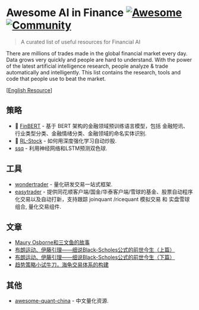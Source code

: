 # Awesome AI in Finance [![Awesome](https://awesome.re/badge.svg)](https://github.com/sindresorhus/awesome) [![Community](https://img.shields.io/discord/733027681184251937.svg?style=flat&label=Join%20Community&color=7289DA)](https://discord.gg/cqaUf47)

> A curated list of useful resources for Financial AI

There are millions of trades made in the global financial market every day. Data grows very quickly and people are hard to understand. With the power of the latest artificial intelligence research, people analyze & trade automatically and intelligently. This list contains the research, tools and code that people use to beat the market.

[[English Resource](./README.md)]

## 策略

- 🌟 [FinBERT](https://github.com/valuesimplex/FinBERT) - 基于 BERT 架构的金融领域预训练语言模型，包括 金融短讯、行业类型分类、金融情绪分类、金融领域的命名实体识别.
- 🌟 [RL-Stock](https://github.com/wangshub/RL-Stock) - 如何用深度强化学习自动炒股.
- [ssq](https://github.com/Liang-yc/ssq) - 利用神经网络和LSTM预测双色球.

## 工具

- [wondertrader](https://github.com/wondertrader/wondertrader) - 量化研发交易一站式框架.
- [easytrader](https://github.com/shidenggui/easytrader) - 提供同花顺客户端/国金/华泰客户端/雪球的基金、股票自动程序化交易以及自动打新，支持跟踪 joinquant /ricequant 模拟交易 和 实盘雪球组合, 量化交易组件.

## 文章

- [Maury Osborne和三文鱼的故事](https://zhuanlan.zhihu.com/p/20586843)
- [布朗运动、伊藤引理——细说Black-Scholes公式的前世今生（上篇）](https://zhuanlan.zhihu.com/p/32664487) 
- [布朗运动、伊藤引理——细说Black-Scholes公式的前世今生（下篇）](https://zhuanlan.zhihu.com/p/32746192)
- [趋势策略小试牛刀，海龟交易体系的构建](https://www.ricequant.com/community/topic/62/%E8%B6%8B%E5%8A%BF%E7%AD%96%E7%95%A5%E5%B0%8F%E8%AF%95%E7%89%9B%E5%88%80-%E6%B5%B7%E9%BE%9F%E4%BA%A4%E6%98%93%E4%BD%93%E7%B3%BB%E7%9A%84%E6%9E%84%E5%BB%BA)

## 其他

- [awesome-quant-china](https://github.com/thuquant/awesome-quant) - 中文量化资源.
